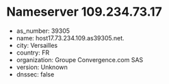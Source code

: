 # Nameserver 109.234.73.17

* as_number: 39305
* name: host17.73.234.109.as39305.net.
* city: Versailles
* country: FR
* organization: Groupe Convergence.com SAS
* version: Unknown
* dnssec: false
